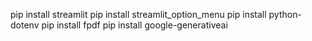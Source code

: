 pip install streamlit
pip install streamlit_option_menu
pip install python-dotenv
pip install fpdf
pip install google-generativeai
